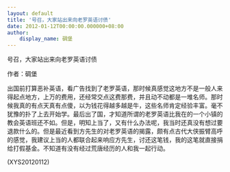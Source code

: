 ```yaml
---
layout: default
title: '号召，大家站出来向老罗英语讨债'
date: 2012-01-12T00:00:00.000000+08:00
author:
    display_name: 碉堡
---
```


号召，大家站出来向老罗英语讨债

作者：碉堡

出国前打算恶补英语，看广告找到了老罗英语，那时候真感觉这地方不是一般人来得起点地方，上万的费用，还经常交点这费那费，并且动不动都是一堆名师。那时候我真的有点天真有点傻，以为钱花得越多越是牛，这些名师肯定经验丰富。毫不犹豫的扑了上去开始学。最后出了国，才知道所谓的老罗英语比我在的一个小镇的教会英语班还不如。但是，明知上当了，又有什么办法呢，我当时还真没有想过要退款什么的。但是最近看到方先生的对老罗英语的揭露，颇有点古代大侠振臂高呼的感觉，我建议上当的人都联合起来响应方先生，讨还这笔钱，我的这笔就直接捐给打假基金。不知道有没有经过荒唐经历的人和我一起行动。

(XYS20120112)

